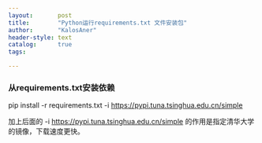 ```yaml
---
layout:       post
title:        "Python运行requirements.txt 文件安装包"
author:       "KalosAner"
header-style: text
catalog:      true
tags:

---
```


### 从requirements.txt安装依赖

pip install -r requirements.txt -i https://pypi.tuna.tsinghua.edu.cn/simple

加上后面的 -i https://pypi.tuna.tsinghua.edu.cn/simple 的作用是指定清华大学的镜像，下载速度更快。
